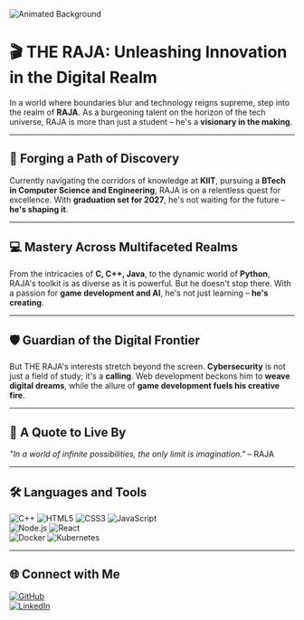 ![Animated Background](https://media.giphy.com/media/xT9IgG50Fb7Mi4zOj6/giphy.gif)

# 🎬 **THE RAJA: Unleashing Innovation in the Digital Realm**  

In a world where boundaries blur and technology reigns supreme, step into the realm of **RAJA**. As a burgeoning talent on the horizon of the tech universe, RAJA is more than just a student – he's a **visionary in the making**.

---

## 🚀 **Forging a Path of Discovery**  

Currently navigating the corridors of knowledge at **KIIT**, pursuing a **BTech in Computer Science and Engineering**, RAJA is on a relentless quest for excellence. With **graduation set for 2027**, he's not waiting for the future – **he's shaping it**.

---

## 💻 **Mastery Across Multifaceted Realms**  

From the intricacies of **C, C++, Java**, to the dynamic world of **Python**, RAJA's toolkit is as diverse as it is powerful. But he doesn't stop there. With a passion for **game development and AI**, he's not just learning – **he's creating**.

---

## 🛡️ **Guardian of the Digital Frontier**  

But THE RAJA's interests stretch beyond the screen. **Cybersecurity** is not just a field of study; it's a **calling**. Web development beckons him to **weave digital dreams**, while the allure of **game development fuels his creative fire**.

---

## 🌟 **A Quote to Live By**  

*"In a world of infinite possibilities, the only limit is imagination."* – RAJA  

---

## 🛠️ Languages and Tools  
![C++](https://img.shields.io/badge/C++-00599C?style=flat-square&logo=c%2B%2B&logoColor=white) 
![HTML5](https://img.shields.io/badge/HTML5-E34F26?style=flat-square&logo=html5&logoColor=white) 
![CSS3](https://img.shields.io/badge/CSS3-1572B6?style=flat-square&logo=css3&logoColor=white) 
![JavaScript](https://img.shields.io/badge/JavaScript-F7DF1E?style=flat-square&logo=javascript&logoColor=black)  
![Node.js](https://img.shields.io/badge/Node.js-339933?style=flat-square&logo=nodedotjs&logoColor=white) 
![React](https://img.shields.io/badge/React-61DAFB?style=flat-square&logo=react&logoColor=black)  
![Docker](https://img.shields.io/badge/Docker-2496ED?style=flat-square&logo=docker&logoColor=white) 
![Kubernetes](https://img.shields.io/badge/Kubernetes-326CE5?style=flat-square&logo=kubernetes&logoColor=white)  

---




## 🌐 Connect with Me  
[![GitHub](https://img.shields.io/badge/GitHub-the--raja-black?style=flat-square&logo=github)](https://github.com/the-raja)  
[![LinkedIn](https://img.shields.io/badge/LinkedIn-RAJA%20KUMAR-blue?style=flat-square&logo=linkedin)](https://www.linkedin.com/in/theraja)  






